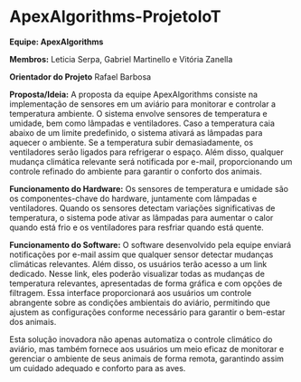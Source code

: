 #                                                                       ApexAlgorithms-ProjetoIoT

**Equipe: ApexAlgorithms**

**Membros:** Leticia Serpa, Gabriel Martinello e Vitória Zanella

**Orientador do Projeto** Rafael Barbosa

**Proposta/Ideia:**
A proposta da equipe ApexAlgorithms consiste na implementação de sensores em um aviário para monitorar e controlar a temperatura ambiente. O sistema envolve sensores de temperatura e umidade, bem como lâmpadas e ventiladores. Caso a temperatura caia abaixo de um limite predefinido, o sistema ativará as lâmpadas para aquecer o ambiente. Se a temperatura subir demasiadamente, os ventiladores serão ligados para refrigerar o espaço. Além disso, qualquer mudança climática relevante será notificada por e-mail, proporcionando um controle refinado do ambiente para garantir o conforto dos animais.

**Funcionamento do Hardware:**
Os sensores de temperatura e umidade são os componentes-chave do hardware, juntamente com lâmpadas e ventiladores. Quando os sensores detectam variações significativas de temperatura, o sistema pode ativar as lâmpadas para aumentar o calor quando está frio e os ventiladores para resfriar quando está quente.

**Funcionamento do Software:**
O software desenvolvido pela equipe enviará notificações por e-mail assim que qualquer sensor detectar mudanças climáticas relevantes. Além disso, os usuários terão acesso a um link dedicado. Nesse link, eles poderão visualizar todas as mudanças de temperatura relevantes, apresentadas de forma gráfica e com opções de filtragem. Essa interface proporcionará aos usuários um controle abrangente sobre as condições ambientais do aviário, permitindo que ajustem as configurações conforme necessário para garantir o bem-estar dos animais.

Esta solução inovadora não apenas automatiza o controle climático do aviário, mas também fornece aos usuários um meio eficaz de monitorar e gerenciar o ambiente de seus animais de forma remota, garantindo assim um cuidado adequado e conforto para as aves.
